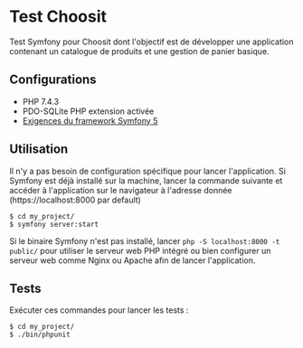 # Test Choosit
Test Symfony pour Choosit dont l'objectif est de développer une application contenant un catalogue de produits et une gestion de panier basique.

## Configurations
- PHP 7.4.3
- PDO-SQLite PHP extension activée
- [Exigences du framework Symfony 5](https://symfony.com/doc/current/setup.html)

## Utilisation
Il n'y a pas besoin de configuration spécifique pour lancer l'application. Si Symfony est déjà installé sur la machine, lancer la commande suivante et accéder à l'application sur le navigateur à l'adresse donnée (https://localhost:8000 par default)

```
$ cd my_project/
$ symfony server:start
```

Si le binaire Symfony n'est pas installé, lancer `php -S localhost:8000 -t public/` pour utiliser le serveur web PHP intégré ou bien configurer un serveur web comme Nginx ou Apache afin de lancer l'application.

## Tests
Exécuter ces commandes pour lancer les tests :
```
$ cd my_project/
$ ./bin/phpunit
```
